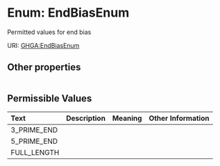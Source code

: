 
# Enum: EndBiasEnum


Permitted values for end bias

URI: [GHGA:EndBiasEnum](https://w3id.org/GHGA/EndBiasEnum)


## Other properties

|  |  |  |
| --- | --- | --- |

## Permissible Values

| Text | Description | Meaning | Other Information |
| :--- | :---: | :---: | ---: |
| 3_PRIME_END |  |  |  |
| 5_PRIME_END |  |  |  |
| FULL_LENGTH |  |  |  |

